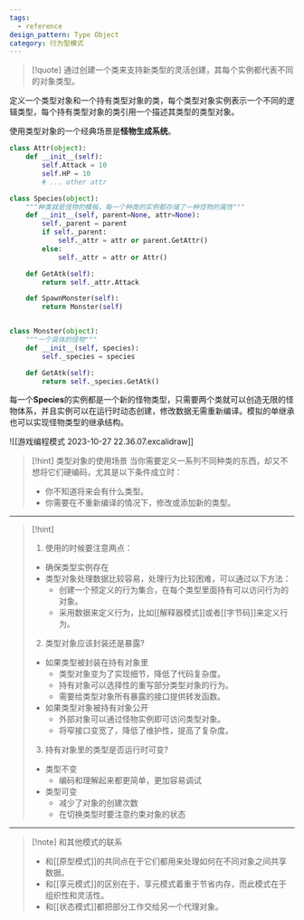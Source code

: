 ```yaml
---
tags:
  - reference
design_pattern: Type Object
category: 行为型模式
---
```

> [!quote]
   通过创建一个类来支持新类型的灵活创建，其每个实例都代表不同的对象类型。
   >
   定义一个类型对象和一个持有类型对象的类，每个类型对象实例表示一个不同的逻辑类型，每个持有类型对象的类引用一个描述其类型的类型对象。
   
使用类型对象的一个经典场景是**怪物生成系统**。

```python
class Attr(object):
	def __init__(self):
		self.Attack = 10
		self.HP = 10
		# ... other attr

class Species(object):
	"""种类就是怪物的模板，每一个种类的实例都存储了一种怪物的属性"""
	def __init__(self, parent=None, attr=None):
		self._parent = parent
		if self._parent:
			self._attr = attr or parent.GetAttr()
		else:
			self._attr = attr or Attr()

	def GetAtk(self):
		return self._attr.Attack

	def SpawnMonster(self):
		return Monster(self)


class Monster(object):
	"""一个具体的怪物"""
	def __init__(self, species):
		self._species = species

	def GetAtk(self):
		return self._species.GetAtk()
```

每一个**Species**的实例都是一个新的怪物类型，只需要两个类就可以创造无限的怪物体系，并且实例可以在运行时动态创建，修改数据无需重新编译。模拟的单继承也可以实现怪物类型的继承结构。

![[游戏编程模式 2023-10-27 22.36.07.excalidraw]]

> [!hint] 类型对象的使用场景
> 当你需要定义一系列不同种类的东西，却又不想将它们硬编码，尤其是以下条件成立时：
> - 你不知道将来会有什么类型。
> - 你需要在不重新编译的情况下，修改或添加新的类型。

---

> [!hint]
> 1. 使用的时候要注意两点：
>	- 确保类型实例存在
>	- 类型对象处理数据比较容易，处理行为比较困难，可以通过以下方法：
>		- 创建一个预定义的行为集合，在每个类型里面持有可以访问行为的对象。
>		- 采用数据来定义行为，比如[[解释器模式]]或者[[字节码]]来定义行为。
> 2. 类型对象应该封装还是暴露?
>	- 如果类型被封装在持有对象里
>		- 类型对象变为了实现细节，降低了代码复杂度。
>		- 持有对象可以选择性的重写部分类型对象的行为。
>		- 需要给类型对象所有暴露的接口提供转发函数。
>	- 如果类型对象被持有对象公开
>		- 外部对象可以通过怪物实例即可访问类型对象。
>		- 将窄接口变宽了，降低了维护性，提高了复杂度。
> 3. 持有对象里的类型是否运行时可变?
>	- 类型不变
>		- 编码和理解起来都更简单，更加容易调试
>	- 类型可变
>		- 减少了对象的创建次数
>		- 在切换类型时要注意约束对象的状态

 --- 

> [!note] 和其他模式的联系
>- 和[[原型模式]]的共同点在于它们都用来处理如何在不同对象之间共享数据。
>- 和[[享元模式]]的区别在于，享元模式着重于节省内存，而此模式在于组织性和灵活性。
>- 和[[状态模式]]都把部分工作交给另一个代理对象。